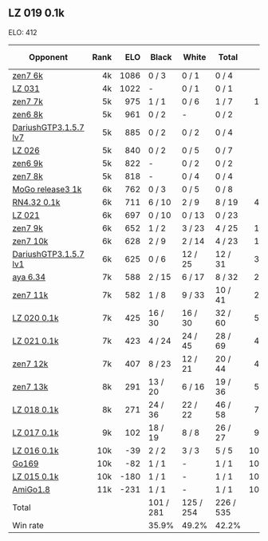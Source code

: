 ## LZ 019 0.1k ##

ELO: 412

Opponent | Rank | ELO | Black | White | Total | Win rate
---------|-----:|----:|-------|-------|-------|-------:
[zen7 6k](zen7%206k.md) | 4k | 1086 | 0 / 3 | 0 / 1 | 0 / 4 | 0.0%
[LZ 031](LZ%20031.md) | 4k | 1022 | - | 0 / 1 | 0 / 1 | 0.0%
[zen7 7k](zen7%207k.md) | 5k | 975 | 1 / 1 | 0 / 6 | 1 / 7 | 14.3%
[zen6 8k](zen6%208k.md) | 5k | 961 | 0 / 2 | - | 0 / 2 | 0.0%
[DariushGTP3.1.5.7 lv7](DariushGTP3.1.5.7%20lv7.md) | 5k | 885 | 0 / 2 | 0 / 2 | 0 / 4 | 0.0%
[LZ 026](LZ%20026.md) | 5k | 840 | 0 / 2 | 0 / 5 | 0 / 7 | 0.0%
[zen6 9k](zen6%209k.md) | 5k | 822 | - | 0 / 2 | 0 / 2 | 0.0%
[zen7 8k](zen7%208k.md) | 5k | 818 | - | 0 / 4 | 0 / 4 | 0.0%
[MoGo release3 1k](MoGo%20release3%201k.md) | 6k | 762 | 0 / 3 | 0 / 5 | 0 / 8 | 0.0%
[RN4.32 0.1k](RN4.32%200.1k.md) | 6k | 711 | 6 / 10 | 2 / 9 | 8 / 19 | 42.1%
[LZ 021](LZ%20021.md) | 6k | 697 | 0 / 10 | 0 / 13 | 0 / 23 | 0.0%
[zen7 9k](zen7%209k.md) | 6k | 652 | 1 / 2 | 3 / 23 | 4 / 25 | 16.0%
[zen7 10k](zen7%2010k.md) | 6k | 628 | 2 / 9 | 2 / 14 | 4 / 23 | 17.4%
[DariushGTP3.1.5.7 lv1](DariushGTP3.1.5.7%20lv1.md) | 6k | 625 | 0 / 6 | 12 / 25 | 12 / 31 | 38.7%
[aya 6.34](aya%206.34.md) | 7k | 588 | 2 / 15 | 6 / 17 | 8 / 32 | 25.0%
[zen7 11k](zen7%2011k.md) | 7k | 582 | 1 / 8 | 9 / 33 | 10 / 41 | 24.4%
[LZ 020 0.1k](LZ%20020%200.1k.md) | 7k | 425 | 16 / 30 | 16 / 30 | 32 / 60 | 53.3%
[LZ 021 0.1k](LZ%20021%200.1k.md) | 7k | 423 | 4 / 24 | 24 / 45 | 28 / 69 | 40.6%
[zen7 12k](zen7%2012k.md) | 7k | 407 | 8 / 23 | 12 / 21 | 20 / 44 | 45.5%
[zen7 13k](zen7%2013k.md) | 8k | 291 | 13 / 20 | 6 / 16 | 19 / 36 | 52.8%
[LZ 018 0.1k](LZ%20018%200.1k.md) | 8k | 271 | 24 / 36 | 22 / 22 | 46 / 58 | 79.3%
[LZ 017 0.1k](LZ%20017%200.1k.md) | 9k | 102 | 18 / 19 | 8 / 8 | 26 / 27 | 96.3%
[LZ 016 0.1k](LZ%20016%200.1k.md) | 10k | -39 | 2 / 2 | 3 / 3 | 5 / 5 | 100.0%
[Go169](Go169.md) | 10k | -82 | 1 / 1 | - | 1 / 1 | 100.0%
[LZ 015 0.1k](LZ%20015%200.1k.md) | 10k | -180 | 1 / 1 | - | 1 / 1 | 100.0%
[AmiGo1.8](AmiGo1.8.md) | 11k | -231 | 1 / 1 | - | 1 / 1 | 100.0%
Total | | | 101 / 281 | 125 / 254 | 226 / 535 | 
Win rate| | | 35.9% | 49.2% | 42.2% | 
